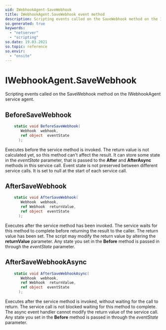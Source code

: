 ```yaml
---
uid: IWebhookAgent-SaveWebhook
title: IWebhookAgent.SaveWebhook event method
description: Scripting events called on the SaveWebhook method on the IWebhookAgent service agent.
so.generated: true
keywords:
  - "netserver"
  - "scripting"
so.date: 19.03.2021
so.topic: reference
so.envir:
  - "onsite"
---
```

# IWebhookAgent.SaveWebhook

Scripting events called on the <see cref='M:SuperOffice.CRM.Services.IWebhookAgent.SaveWebhook'>SaveWebhook</see> method on the <see cref='IWebhookAgent'>IWebhookAgent</see>  service agent.

## BeforeSaveWebhook
```cs
    static void BeforeSaveWebhook(
       Webhook  webhook,
       ref object  eventState
      );
```
Executes before the service method is invoked.
The return value is not calculated yet, so this method can't affect the result.
It can store some state in the *eventState* parameter, that is passed to the **After** and **AfterAsync** methods in this service call.
Event state is not preserved between different service calls. It is set to null at the start of each service call.
## AfterSaveWebhook
```cs
    static void AfterSaveWebhook(
       Webhook  webhook,
       ref Webhook  returnValue,
       ref object  eventState
      );
```
Executes after the service method has been invoked. The service waits for this method to complete before returning the result to the caller.
The return value has been set. The script may modify the return value by altering the **returnValue** parameter.
Any state you set in the **Before** method is passed in through the *eventState* parameter.
## AfterSaveWebhookAsync
```cs
    static void AfterSaveWebhookAsync(
       Webhook  webhook,
       ref Webhook  returnValue,
       ref object  eventState
      );
```
Executes after the service method is invoked, without waiting for the call to return.
The service call is not blocked waiting for this method to complete.
The async event handler cannot modify the return value of the service call.
Any state you set in the **Before** method is passed in through the *eventState* parameter.

